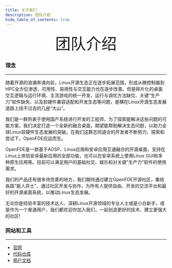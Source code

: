 ```yaml
---
title: 关于我们
description: 团队介绍
hide_table_of_contents: true
---
```


<div align='center' ><font size='70'>团队介绍</font></div>

### 理念
---

随着开源的浪潮奔涌向前，Linux开源生态正在逐步拓展范围，形成从微控制器到HPC全方位渗透，可用性、易用性与交互能力也在逐步改善。但是碎片化的桌面交互逻辑与运行环境、主流游戏的统一开发、运行与调优方法缺位、关键“生产力”软件缺失、以及软硬件兼容适配和开发生态等问题，是横在Linux开源生态发展道路上绕不过去的几座“大山”。

我们是一群热衷于使用国产系统进行开发的工程师，为了探索能解决这些问题的可能方案，我们决定打造一个全新的融合桌面，期望能帮助解决生态问题，以助力全球Linux软硬件生态发展的突破。在我们这群志同道合的开发者不断努力、探索和尝试下，OpenFDE应运而生。

OpenFDE是一款基于AOSP、Linux应用和安卓应用互通融合的开源桌面，支持在Linux上体验安卓最新应用的全部功能，也可以在安卓系统上使用Linux GUI和多种原生应用等。目前可以满足用户的基础社交、娱乐和对关键"生产力"软件的使用需求。

我们的产品还有很多待完善的地方，我们期待通过建立OpenFDE开源社区，集结各路"能人异士"，通过社区开发与协作，为所有人提供自由、开发的交流平台和最好的开源桌面系统，以推动Linux生态发展。

无论你是经验丰富的技术达人、深耕Linux开源领域的专业人士或是小白新手，或是作为一个普通用户，我们都欢迎你加入我们，一起创造更好的技术、建立更强大的社区!

### 网站和工具
---

- [官网](https://openfde.com)
- [代码仓库](https://gitee.com/openfde) 
- [用户文档](/docs/category/user-guides)
